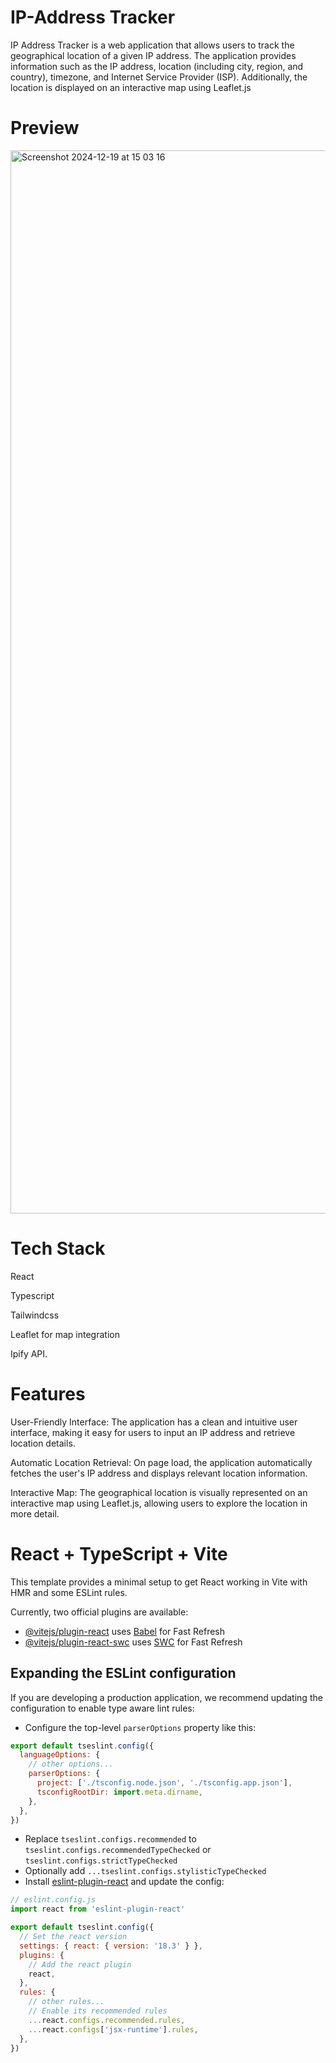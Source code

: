 # IP-Address Tracker

IP Address Tracker is a web application that allows users to track the geographical location of a given IP address. The application provides information such as the IP address, location (including city, region, and country), timezone, and Internet Service Provider (ISP). Additionally, the location is displayed on an interactive map using Leaflet.js


# Preview

<img width="1701" alt="Screenshot 2024-12-19 at 15 03 16" src="https://github.com/user-attachments/assets/dbd1a816-22ea-48b5-8a5c-56179e85d9cf" />


# Tech Stack
React

Typescript

Tailwindcss

Leaflet for map integration

Ipify API.

# Features

User-Friendly Interface: The application has a clean and intuitive user interface, making it easy for users to input an IP address and retrieve location details.

Automatic Location Retrieval: On page load, the application automatically fetches the user's IP address and displays relevant location information.

Interactive Map: The geographical location is visually represented on an interactive map using Leaflet.js, allowing users to explore the location in more detail.




# React + TypeScript + Vite

This template provides a minimal setup to get React working in Vite with HMR and some ESLint rules.

Currently, two official plugins are available:

- [@vitejs/plugin-react](https://github.com/vitejs/vite-plugin-react/blob/main/packages/plugin-react/README.md) uses [Babel](https://babeljs.io/) for Fast Refresh
- [@vitejs/plugin-react-swc](https://github.com/vitejs/vite-plugin-react-swc) uses [SWC](https://swc.rs/) for Fast Refresh

## Expanding the ESLint configuration

If you are developing a production application, we recommend updating the configuration to enable type aware lint rules:

- Configure the top-level `parserOptions` property like this:

```js
export default tseslint.config({
  languageOptions: {
    // other options...
    parserOptions: {
      project: ['./tsconfig.node.json', './tsconfig.app.json'],
      tsconfigRootDir: import.meta.dirname,
    },
  },
})
```

- Replace `tseslint.configs.recommended` to `tseslint.configs.recommendedTypeChecked` or `tseslint.configs.strictTypeChecked`
- Optionally add `...tseslint.configs.stylisticTypeChecked`
- Install [eslint-plugin-react](https://github.com/jsx-eslint/eslint-plugin-react) and update the config:

```js
// eslint.config.js
import react from 'eslint-plugin-react'

export default tseslint.config({
  // Set the react version
  settings: { react: { version: '18.3' } },
  plugins: {
    // Add the react plugin
    react,
  },
  rules: {
    // other rules...
    // Enable its recommended rules
    ...react.configs.recommended.rules,
    ...react.configs['jsx-runtime'].rules,
  },
})
```
